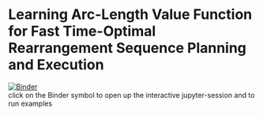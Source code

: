 # Learning Arc-Length Value Function for Fast Time-Optimal Rearrangement Sequence Planning and Execution

[![Binder](http://mybinder.org/badge_logo.svg)](http://mybinder.org/v2/gh/prajwalresearch/Rearrangement/master?filepath=notebooks) <br />
click on the Binder symbol to open up the interactive jupyter-session and to run examples


